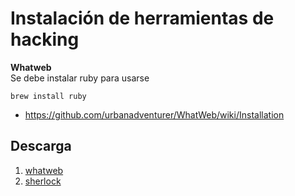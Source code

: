 # Instalación de herramientas de hacking

**Whatweb**
<br>
Se debe instalar ruby para usarse

``` brew install ruby ```
- https://github.com/urbanadventurer/WhatWeb/wiki/Installation


## Descarga
1. [whatweb](https://github.com/urbanadventurer/WhatWeb)
2. [sherlock](https://github.com/sherlock-project/sherlock)
